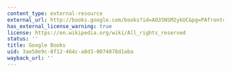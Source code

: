 ```yaml
---
content_type: external-resource
external_url: http://books.google.com/books?id=AO3SNSM2ykUC&pg=PAfrontcover
has_external_license_warning: true
license: https://en.wikipedia.org/wiki/All_rights_reserved
status: ''
title: Google Books
uid: 3ae58e9c-8f12-464c-a8d3-0074078d1aba
wayback_url: ''
---
```

